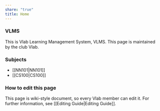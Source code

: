 ```yaml
---
share: "true"
title: Home
---
```


### VLMS
This is Vlab Learning Management System, VLMS.
This page is maintained by the club Vlab.

### Subjects
- [[NN101|NN101]]
- [[CS100|CS100]]

### How to edit this page
This page is wiki-style document, so every Vlab member can edit it.
For further information, see [[Editing Guide|Editing Guide]].